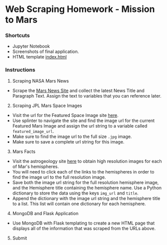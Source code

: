 # Web Scraping Homework - Mission to Mars
### Shortcuts
* Jupyter Notebook
* Screenshots of final application.
* HTML template [index.html](templates/index.html)
### Instructions
1. Scraping NASA Mars News
* Scrape the [Mars News Site](https://redplanetscience.com/) and collect the latest News Title and Paragraph Text. Assign the text to variables that you can reference later.

2. Scraping JPL Mars Space Images 
* Visit the url for the Featured Space Image site [here](https://spaceimages-mars.com).
* Use splinter to navigate the site and find the image url for the current Featured Mars Image and assign the url string to a variable called `featured_image_url`.
* Make sure to find the image url to the full size `.jpg` image.
* Make sure to save a complete url string for this image.

3. Mars Facts
* Visit the astrogeology site [here](https://marshemispheres.com/) to obtain high resolution images for each of Mar's hemispheres.
* You will need to click each of the links to the hemispheres in order to find the image url to the full resolution image.
* Save both the image url string for the full resolution hemisphere image, and the Hemisphere title containing the hemisphere name. Use a Python dictionary to store the data using the keys `img_url` and `title`.
* Append the dictionary with the image url string and the hemisphere title to a list. This list will contain one dictionary for each hemisphere.

4. MongoDB and Flask Application
* Use MongoDB with Flask templating to create a new HTML page that displays all of the information that was scraped from the URLs above.
5. Submit
